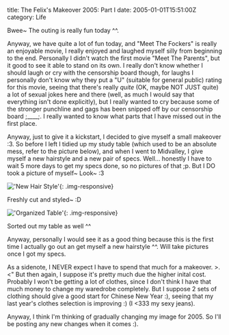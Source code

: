title: The Felix's Makeover 2005: Part I
date: 2005-01-01T15:51:00Z
category: Life

Bwee~ The outing is really fun today ^^.

Anyway, we have quite a lot of fun today, and "Meet The Fockers" is really an enjoyable movie, I really enjoyed and laughed myself silly from beginning to the end. Personally I didn't watch the first movie "Meet The Parents", but it good to see it able to stand on its own. I really don't know whether I should laugh or cry with the censorship board though, for laughs I personally don't know why they put a "U" (suitable for general public) rating for this movie, seeing that there's really *quite* (OK, maybe NOT JUST quite) a lot of sexual jokes here and there (well, as much I would say that everything isn't done explicitly), but I really wanted to cry because some of the stronger punchline and gags has been snipped off by our censorship board ;\_\_\_\_;. I really wanted to know what parts that I have missed out in the first place.

Anyway, just to give it a kickstart, I decided to give myself a small makeover :3. So before I left I tidied up my study table (which used to be an absolute mess, refer to the picture below), and when I went to Midvalley, I give myself a new hairstyle and a new pair of specs. Well… honestly I have to wait 5 more days to get my specs done, so no pictures of that ;p. But I DO took a picture of myself~ Look~ :3

!['New Hair Style'](http://img.photobucket.com/albums/v95/seh_hui/photo/050101/newhairstyle.jpg){: .img-responsive}

Freshly cut and styled~ :D

!['Organized Table'](http://img.photobucket.com/albums/v95/seh_hui/photo/050101/table.jpg){: .img-responsive}

Sorted out my table as well ^^

Anyway, personally I would see it as a good thing because this is the first time I actually go out an get myself a new hairstyle ^^. Will take pictures once I got my specs.

As a sidenote, I NEVER expect I have to spend that much for a makeover. >.<" But then again, I suppose it's pretty much due the higher inital cost. Probably I won't be getting a lot of clothes, since I don't think I have that much money to change my waredrobe completely. But I suppose 2 sets of clothing should give a good start for Chinese New Year :), seeing that my last year's clothes selection is improving :) (I <333 my sexy jeans).

Anyway, I think I'm thinking of gradually changing my image for 2005. So I'll be posting any new changes when it comes :).

